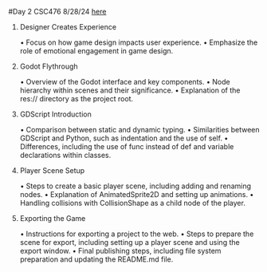 #Day 2 CSC476 8/28/24 [here](ClassNotes/02-Godot-jumping-in.pdf)
1. Designer Creates Experience

	•	Focus on how game design impacts user experience.
	•	Emphasize the role of emotional engagement in game design.

2. Godot Flythrough

	•	Overview of the Godot interface and key components.
	•	Node hierarchy within scenes and their significance.
	•	Explanation of the res:// directory as the project root.

3. GDScript Introduction

	•	Comparison between static and dynamic typing.
	•	Similarities between GDScript and Python, such as indentation and the use of self.
	•	Differences, including the use of func instead of def and variable declarations within classes.

4. Player Scene Setup

	•	Steps to create a basic player scene, including adding and renaming nodes.
	•	Explanation of AnimatedSprite2D and setting up animations.
	•	Handling collisions with CollisionShape as a child node of the player.

5. Exporting the Game

	•	Instructions for exporting a project to the web.
	•	Steps to prepare the scene for export, including setting up a player scene and using the export window.
	•	Final publishing steps, including file system preparation and updating the README.md file.
